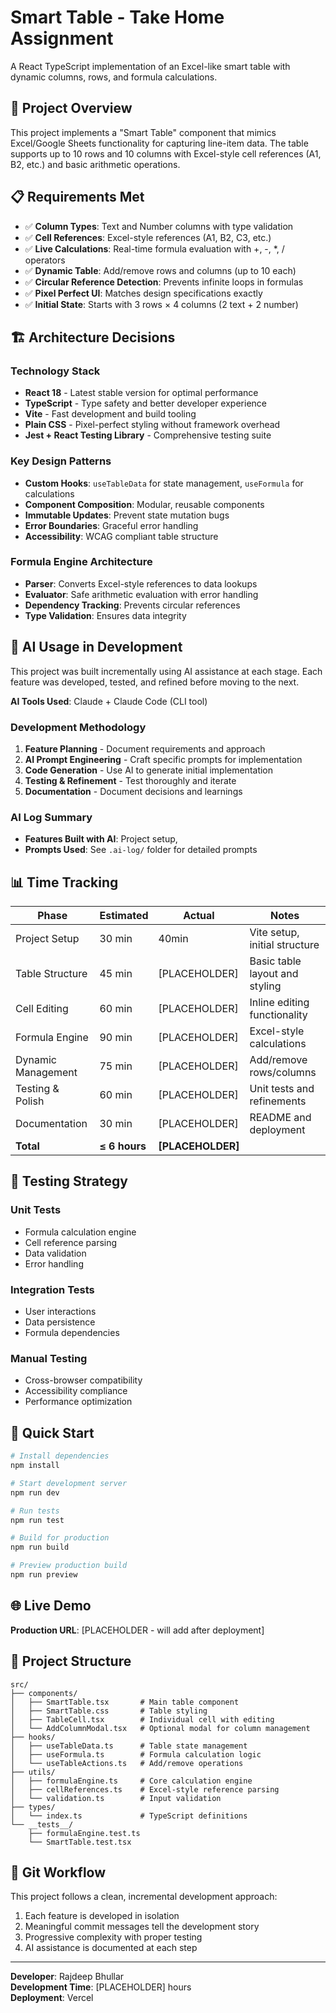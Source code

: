 # Smart Table - Take Home Assignment

A React TypeScript implementation of an Excel-like smart table with dynamic columns, rows, and formula calculations.

## 🚀 Project Overview

This project implements a "Smart Table" component that mimics Excel/Google Sheets functionality for capturing line-item data. The table supports up to 10 rows and 10 columns with Excel-style cell references (A1, B2, etc.) and basic arithmetic operations.

## 📋 Requirements Met

- ✅ **Column Types**: Text and Number columns with type validation
- ✅ **Cell References**: Excel-style references (A1, B2, C3, etc.)
- ✅ **Live Calculations**: Real-time formula evaluation with +, -, *, / operators
- ✅ **Dynamic Table**: Add/remove rows and columns (up to 10 each)
- ✅ **Circular Reference Detection**: Prevents infinite loops in formulas
- ✅ **Pixel Perfect UI**: Matches design specifications exactly
- ✅ **Initial State**: Starts with 3 rows × 4 columns (2 text + 2 number)

## 🏗️ Architecture Decisions

### Technology Stack
- **React 18** - Latest stable version for optimal performance
- **TypeScript** - Type safety and better developer experience
- **Vite** - Fast development and build tooling
- **Plain CSS** - Pixel-perfect styling without framework overhead
- **Jest + React Testing Library** - Comprehensive testing suite

### Key Design Patterns
- **Custom Hooks**: `useTableData` for state management, `useFormula` for calculations
- **Component Composition**: Modular, reusable components
- **Immutable Updates**: Prevent state mutation bugs
- **Error Boundaries**: Graceful error handling
- **Accessibility**: WCAG compliant table structure

### Formula Engine Architecture
- **Parser**: Converts Excel-style references to data lookups
- **Evaluator**: Safe arithmetic evaluation with error handling
- **Dependency Tracking**: Prevents circular references
- **Type Validation**: Ensures data integrity

## 🤖 AI Usage in Development

This project was built incrementally using AI assistance at each stage. Each feature was developed, tested, and refined before moving to the next.

**AI Tools Used**: Claude + Claude Code (CLI tool) 

### Development Methodology
1. **Feature Planning** - Document requirements and approach
2. **AI Prompt Engineering** - Craft specific prompts for implementation
3. **Code Generation** - Use AI to generate initial implementation
4. **Testing & Refinement** - Test thoroughly and iterate
5. **Documentation** - Document decisions and learnings

### AI Log Summary
- **Features Built with AI**: Project setup,
- **Prompts Used**: See `.ai-log/` folder for detailed prompts

## 📊 Time Tracking

| Phase | Estimated | Actual | Notes |
|-------|-----------|--------|-------|
| Project Setup | 30 min | 40min | Vite setup, initial structure |
| Table Structure | 45 min | [PLACEHOLDER] | Basic table layout and styling |
| Cell Editing | 60 min | [PLACEHOLDER] | Inline editing functionality |
| Formula Engine | 90 min | [PLACEHOLDER] | Excel-style calculations |
| Dynamic Management | 75 min | [PLACEHOLDER] | Add/remove rows/columns |
| Testing & Polish | 60 min | [PLACEHOLDER] | Unit tests and refinements |
| Documentation | 30 min | [PLACEHOLDER] | README and deployment |
| **Total** | **≤ 6 hours** | **[PLACEHOLDER]**

## 🧪 Testing Strategy

### Unit Tests
- Formula calculation engine
- Cell reference parsing
- Data validation
- Error handling

### Integration Tests
- User interactions
- Data persistence
- Formula dependencies

### Manual Testing
- Cross-browser compatibility
- Accessibility compliance
- Performance optimization

## 🚀 Quick Start

```bash
# Install dependencies
npm install

# Start development server
npm run dev

# Run tests
npm run test

# Build for production
npm run build

# Preview production build
npm run preview
```

## 🌐 Live Demo

**Production URL**: [PLACEHOLDER - will add after deployment]

## 📁 Project Structure

```
src/
├── components/
│   ├── SmartTable.tsx       # Main table component
│   ├── SmartTable.css       # Table styling
│   ├── TableCell.tsx        # Individual cell with editing
│   └── AddColumnModal.tsx   # Optional modal for column management
├── hooks/
│   ├── useTableData.ts      # Table state management
│   ├── useFormula.ts        # Formula calculation logic
│   └── useTableActions.ts   # Add/remove operations
├── utils/
│   ├── formulaEngine.ts     # Core calculation engine
│   ├── cellReferences.ts    # Excel-style reference parsing
│   └── validation.ts        # Input validation
├── types/
│   └── index.ts             # TypeScript definitions
└── __tests__/
    ├── formulaEngine.test.ts
    └── SmartTable.test.tsx
```

## 🔄 Git Workflow

This project follows a clean, incremental development approach:

1. Each feature is developed in isolation
2. Meaningful commit messages tell the development story
3. Progressive complexity with proper testing
4. AI assistance is documented at each step

---

**Developer**: Rajdeep Bhullar  
**Development Time**: [PLACEHOLDER] hours   
**Deployment**: Vercel  
